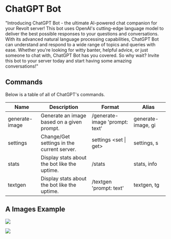# ChatGPT Bot

"Introducing ChatGPT Bot - the ultimate AI-powered chat companion for your Revolt server! This bot uses OpenAI's cutting-edge language model to deliver the best possible responses to your questions and conversations. With its advanced natural language processing capabilities, ChatGPT Bot can understand and respond to a wide range of topics and queries with ease. Whether you're looking for witty banter, helpful advice, or just someone to chat with, ChatGPT Bot has you covered. So why wait? Invite this bot to your server today and start having some amazing conversations!"

## Commands  

Below is a table of all of ChatGPT's commands.

|Name|Description|Format|Alias|
|---|---|---|---|
|generate-image|Generate an image based on a given prompt.|/generate-image 'prompt: text'|generate-image, gi|
|settings|Change/Get settings in the current server.|settings <set \| get>|settings, s|
|stats|Display stats about the bot like the uptime.|/stats|stats, info|
|textgen|Display stats about the bot like the uptime.|/textgen 'prompt: text'|textgen, tg|

## A Images Example

<p align="left">
  <img src="https://autumn.revolt.chat/attachments/pFShcvWtURNh5etn790kE-enejiV3gAgqZk5yIWbaP" />
</p><p align="left">
  <img src="https://autumn.revolt.chat/attachments/JJu_aNen_C455l_J3pAJa6d-of_JniNQWDnTg2kjvl" />
</p>
